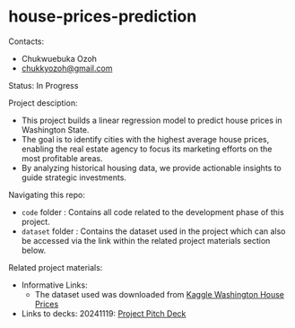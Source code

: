 # house-prices-prediction

Contacts:

- Chukwuebuka Ozoh
- chukkyozoh@gmail.com

Status: In Progress

Project desciption:

- This project builds a linear regression model to predict house prices in Washington State.
- The goal is to identify cities with the highest average house prices, enabling the real estate agency to focus its marketing efforts on the most profitable areas.
- By analyzing historical housing data, we provide actionable insights to guide strategic investments.

Navigating this repo:

* `code` folder : Contains all code related to the development phase of this project.
* `dataset` folder : Contains the dataset used in the project which can also be accessed via the link within the related project materials section below.

Related project materials:

- Informative Links:
  - The dataset used was downloaded from [Kaggle Washington House Prices](https://www.kaggle.com/datasets/ashelke/washington-housing-prices)
- Links to decks:
20241119: [Project Pitch Deck](https://docs.google.com/presentation/d/1YRnTXomJdK4XXKh54weD77H6ndNbY8gZN6KtnDQjXdA/edit?usp=sharing)
